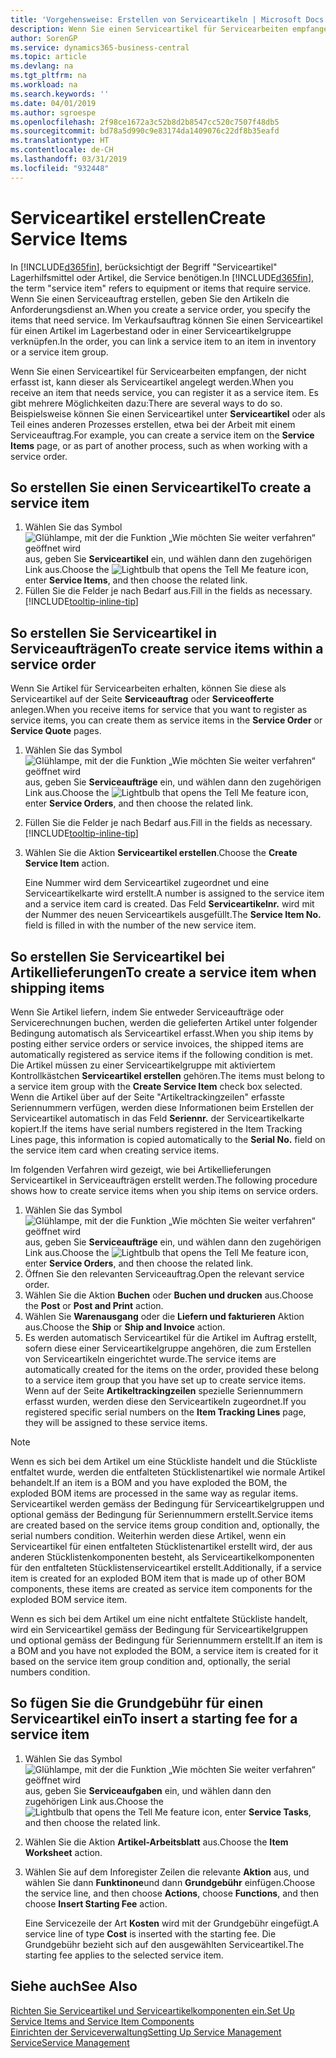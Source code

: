 ```yaml
---
title: 'Vorgehensweise: Erstellen von Serviceartikeln | Microsoft Docs'
description: Wenn Sie einen Serviceartikel für Servicearbeiten empfangen, der nicht erfasst ist, kann dieser als Serviceartikel angelegt werden.
author: SorenGP
ms.service: dynamics365-business-central
ms.topic: article
ms.devlang: na
ms.tgt_pltfrm: na
ms.workload: na
ms.search.keywords: ''
ms.date: 04/01/2019
ms.author: sgroespe
ms.openlocfilehash: 2f98ce1672a3c52b8d2b8547cc520c7507f48db5
ms.sourcegitcommit: bd78a5d990c9e83174da1409076c22df8b35eafd
ms.translationtype: HT
ms.contentlocale: de-CH
ms.lasthandoff: 03/31/2019
ms.locfileid: "932448"
---
```

# <a name="create-service-items"></a><span data-ttu-id="6c921-103">Serviceartikel erstellen</span><span class="sxs-lookup"><span data-stu-id="6c921-103">Create Service Items</span></span>
<span data-ttu-id="6c921-104">In [!INCLUDE[d365fin](includes/d365fin_md.md)], berücksichtigt der Begriff "Serviceartikel" Lagerhilfsmittel oder Artikel, die Service benötigen.</span><span class="sxs-lookup"><span data-stu-id="6c921-104">In [!INCLUDE[d365fin](includes/d365fin_md.md)], the term "service item" refers to equipment or items that require service.</span></span> <span data-ttu-id="6c921-105">Wenn Sie einen Serviceauftrag erstellen, geben Sie den Artikeln die Anforderungsdienst an.</span><span class="sxs-lookup"><span data-stu-id="6c921-105">When you create a service order, you specify the items that need service.</span></span> <span data-ttu-id="6c921-106">Im Verkaufsauftrag können Sie einen Serviceartikel für einen Artikel im Lagerbestand oder in einer Serviceartikelgruppe verknüpfen.</span><span class="sxs-lookup"><span data-stu-id="6c921-106">In the order, you can link a service item to an item in inventory or a service item group.</span></span>    

<span data-ttu-id="6c921-107">Wenn Sie einen Serviceartikel für Servicearbeiten empfangen, der nicht erfasst ist, kann dieser als Serviceartikel angelegt werden.</span><span class="sxs-lookup"><span data-stu-id="6c921-107">When you receive an item that needs service, you can register it as a service item.</span></span> <span data-ttu-id="6c921-108">Es gibt mehrere Möglichkeiten dazu:</span><span class="sxs-lookup"><span data-stu-id="6c921-108">There are several ways to do so.</span></span> <span data-ttu-id="6c921-109">Beispielsweise können Sie einen Serviceartikel unter **Serviceartikel** oder als Teil eines anderen Prozesses erstellen, etwa bei der Arbeit mit einem Serviceauftrag.</span><span class="sxs-lookup"><span data-stu-id="6c921-109">For example, you can create a service item on the **Service Items** page, or as part of another process, such as when working with a service order.</span></span>   

## <a name="to-create-a-service-item"></a><span data-ttu-id="6c921-110">So erstellen Sie einen Serviceartikel</span><span class="sxs-lookup"><span data-stu-id="6c921-110">To create a service item</span></span>  
1. <span data-ttu-id="6c921-111">Wählen Sie das Symbol ![Glühlampe, mit der die Funktion „Wie möchten Sie weiter verfahren“ geöffnet wird](media/ui-search/search_small.png "Wie möchten Sie weiter verfahren?") aus, geben Sie **Serviceartikel** ein, und wählen dann den zugehörigen Link aus.</span><span class="sxs-lookup"><span data-stu-id="6c921-111">Choose the ![Lightbulb that opens the Tell Me feature](media/ui-search/search_small.png "Tell me what you want to do") icon, enter **Service Items**, and then choose the related link.</span></span>
2. <span data-ttu-id="6c921-112">Füllen Sie die Felder je nach Bedarf aus.</span><span class="sxs-lookup"><span data-stu-id="6c921-112">Fill in the fields as necessary.</span></span> [!INCLUDE[tooltip-inline-tip](includes/tooltip-inline-tip_md.md)]  

## <a name="to-create-service-items-within-a-service-order"></a><span data-ttu-id="6c921-113">So erstellen Sie Serviceartikel in Serviceaufträgen</span><span class="sxs-lookup"><span data-stu-id="6c921-113">To create service items within a service order</span></span>  
<span data-ttu-id="6c921-114">Wenn Sie Artikel für Servicearbeiten erhalten, können Sie diese als Serviceartikel auf der Seite **Serviceauftrag** oder **Serviceofferte** anlegen.</span><span class="sxs-lookup"><span data-stu-id="6c921-114">When you receive items for service that you want to register as service items, you can create them as service items in the **Service Order** or **Service Quote** pages.</span></span>  

1. <span data-ttu-id="6c921-115">Wählen Sie das Symbol ![Glühlampe, mit der die Funktion „Wie möchten Sie weiter verfahren“ geöffnet wird](media/ui-search/search_small.png "Wie möchten Sie weiter verfahren?") aus, geben Sie **Serviceaufträge** ein, und wählen dann den zugehörigen Link aus.</span><span class="sxs-lookup"><span data-stu-id="6c921-115">Choose the ![Lightbulb that opens the Tell Me feature](media/ui-search/search_small.png "Tell me what you want to do") icon, enter **Service Orders**, and then choose the related link.</span></span>  
2. <span data-ttu-id="6c921-116">Füllen Sie die Felder je nach Bedarf aus.</span><span class="sxs-lookup"><span data-stu-id="6c921-116">Fill in the fields as necessary.</span></span> [!INCLUDE[tooltip-inline-tip](includes/tooltip-inline-tip_md.md)]  
3. <span data-ttu-id="6c921-117">Wählen Sie die Aktion **Serviceartikel erstellen**.</span><span class="sxs-lookup"><span data-stu-id="6c921-117">Choose the **Create Service Item** action.</span></span>  

    <span data-ttu-id="6c921-118">Eine Nummer wird dem Serviceartikel zugeordnet und eine Serviceartikelkarte wird erstellt.</span><span class="sxs-lookup"><span data-stu-id="6c921-118">A number is assigned to the service item and a service item card is created.</span></span> <span data-ttu-id="6c921-119">Das Feld **Serviceartikelnr.** wird mit der Nummer des neuen Serviceartikels ausgefüllt.</span><span class="sxs-lookup"><span data-stu-id="6c921-119">The **Service Item No.** field is filled in with the number of the new service item.</span></span>

## <a name="to-create-a-service-item-when-shipping-items"></a><span data-ttu-id="6c921-120">So erstellen Sie Serviceartikel bei Artikellieferungen</span><span class="sxs-lookup"><span data-stu-id="6c921-120">To create a service item when shipping items</span></span>  
<span data-ttu-id="6c921-121">Wenn Sie Artikel liefern, indem Sie entweder Serviceaufträge oder Servicerechnungen buchen, werden die gelieferten Artikel unter folgender Bedingung automatisch als Serviceartikel erfasst.</span><span class="sxs-lookup"><span data-stu-id="6c921-121">When you ship items by posting either service orders or service invoices, the shipped items are automatically registered as service items if the following condition is met.</span></span> <span data-ttu-id="6c921-122">Die Artikel müssen zu einer Serviceartikelgruppe mit aktiviertem Kontrollkästchen **Serviceartikel erstellen** gehören.</span><span class="sxs-lookup"><span data-stu-id="6c921-122">The items must belong to a service item group with the **Create Service Item** check box selected.</span></span> <span data-ttu-id="6c921-123">Wenn die Artikel über auf der Seite "Artikeltrackingzeilen" erfasste Seriennummern verfügen, werden diese Informationen beim Erstellen der Serviceartikel automatisch in das Feld **Seriennr.** der Serviceartikelkarte kopiert.</span><span class="sxs-lookup"><span data-stu-id="6c921-123">If the items have serial numbers registered in the Item Tracking Lines page, this information is copied automatically to the **Serial No.** field on the service item card when creating service items.</span></span>  

<span data-ttu-id="6c921-124">Im folgenden Verfahren wird gezeigt, wie bei Artikellieferungen Serviceartikel in Serviceaufträgen erstellt werden.</span><span class="sxs-lookup"><span data-stu-id="6c921-124">The following procedure shows how to create service items when you ship items on service orders.</span></span>  

1. <span data-ttu-id="6c921-125">Wählen Sie das Symbol ![Glühlampe, mit der die Funktion „Wie möchten Sie weiter verfahren“ geöffnet wird](media/ui-search/search_small.png "Wie möchten Sie weiter verfahren?") aus, geben Sie **Serviceaufträge** ein, und wählen dann den zugehörigen Link aus.</span><span class="sxs-lookup"><span data-stu-id="6c921-125">Choose the ![Lightbulb that opens the Tell Me feature](media/ui-search/search_small.png "Tell me what you want to do") icon, enter **Service Orders**, and then choose the related link.</span></span>  
2. <span data-ttu-id="6c921-126">Öffnen Sie den relevanten Serviceauftrag.</span><span class="sxs-lookup"><span data-stu-id="6c921-126">Open the relevant service order.</span></span>  
3. <span data-ttu-id="6c921-127">Wählen Sie die Aktion **Buchen** oder **Buchen und drucken** aus.</span><span class="sxs-lookup"><span data-stu-id="6c921-127">Choose the **Post** or **Post and Print** action.</span></span>  
4. <span data-ttu-id="6c921-128">Wählen Sie **Warenausgang** oder die **Liefern und fakturieren** Aktion aus.</span><span class="sxs-lookup"><span data-stu-id="6c921-128">Choose the **Ship** or **Ship and Invoice** action.</span></span>  
5. <span data-ttu-id="6c921-129">Es werden automatisch Serviceartikel für die Artikel im Auftrag erstellt, sofern diese einer Serviceartikelgruppe angehören, die zum Erstellen von Serviceartikeln eingerichtet wurde.</span><span class="sxs-lookup"><span data-stu-id="6c921-129">The service items are automatically created for the items on the order, provided these belong to a service item group that you have set up to create service items.</span></span> <span data-ttu-id="6c921-130">Wenn auf der Seite **Artikeltrackingzeilen** spezielle Seriennummern erfasst wurden, werden diese den Serviceartikeln zugeordnet.</span><span class="sxs-lookup"><span data-stu-id="6c921-130">If you registered specific serial numbers on the **Item Tracking Lines** page, they will be assigned to these service items.</span></span>  

> [!NOTE]  
>  <span data-ttu-id="6c921-131">Wenn es sich bei dem Artikel um eine Stückliste handelt und die Stückliste entfaltet wurde, werden die entfalteten Stücklistenartikel wie normale Artikel behandelt.</span><span class="sxs-lookup"><span data-stu-id="6c921-131">If an item is a BOM and you have exploded the BOM, the exploded BOM items are processed in the same way as regular items.</span></span> <span data-ttu-id="6c921-132">Serviceartikel werden gemäss der Bedingung für Serviceartikelgruppen und optional gemäss der Bedingung für Seriennummern erstellt.</span><span class="sxs-lookup"><span data-stu-id="6c921-132">Service items are created based on the service items group condition and, optionally, the serial numbers condition.</span></span> <span data-ttu-id="6c921-133">Weiterhin werden diese Artikel, wenn ein Serviceartikel für einen entfalteten Stücklistenartikel erstellt wird, der aus anderen Stücklistenkomponenten besteht, als Serviceartikelkomponenten für den entfalteten Stücklistenserviceartikel erstellt.</span><span class="sxs-lookup"><span data-stu-id="6c921-133">Additionally, if a service item is created for an exploded BOM item that is made up of other BOM components, these items are created as service item components for the exploded BOM service item.</span></span>  
>   
>  <span data-ttu-id="6c921-134">Wenn es sich bei dem Artikel um eine nicht entfaltete Stückliste handelt, wird ein Serviceartikel gemäss der Bedingung für Serviceartikelgruppen und optional gemäss der Bedingung für Seriennummern erstellt.</span><span class="sxs-lookup"><span data-stu-id="6c921-134">If an item is a BOM and you have not exploded the BOM, a service item is created for it based on the service item group condition and, optionally, the serial numbers condition.</span></span>  

## <a name="to-insert-a-starting-fee-for-a-service-item"></a><span data-ttu-id="6c921-135">So fügen Sie die Grundgebühr für einen Serviceartikel ein</span><span class="sxs-lookup"><span data-stu-id="6c921-135">To insert a starting fee for a service item</span></span>
1. <span data-ttu-id="6c921-136">Wählen Sie das Symbol ![Glühlampe, mit der die Funktion „Wie möchten Sie weiter verfahren“ geöffnet wird](media/ui-search/search_small.png "Wie möchten Sie weiter verfahren?") aus, geben Sie **Serviceaufgaben** ein, und wählen dann den zugehörigen Link aus.</span><span class="sxs-lookup"><span data-stu-id="6c921-136">Choose the ![Lightbulb that opens the Tell Me feature](media/ui-search/search_small.png "Tell me what you want to do") icon, enter **Service Tasks**, and then choose the related link.</span></span>
2. <span data-ttu-id="6c921-137">Wählen Sie die Aktion **Artikel-Arbeitsblatt** aus.</span><span class="sxs-lookup"><span data-stu-id="6c921-137">Choose the **Item Worksheet** action.</span></span>
3. <span data-ttu-id="6c921-138">Wählen Sie auf dem Inforegister Zeilen die relevante **Aktion** aus, und wählen Sie dann **Funktinone**und dann **Grundgebühr** einfügen.</span><span class="sxs-lookup"><span data-stu-id="6c921-138">Choose the service line, and then choose **Actions**, choose **Functions**, and then choose **Insert Starting Fee** action.</span></span>  

    <span data-ttu-id="6c921-139">Eine Servicezeile der Art **Kosten** wird mit der Grundgebühr eingefügt.</span><span class="sxs-lookup"><span data-stu-id="6c921-139">A service line of type **Cost** is inserted with the starting fee.</span></span> <span data-ttu-id="6c921-140">Die Grundgebühr bezieht sich auf den ausgewählten Serviceartikel.</span><span class="sxs-lookup"><span data-stu-id="6c921-140">The starting fee applies to the selected service item.</span></span>

## <a name="see-also"></a><span data-ttu-id="6c921-141">Siehe auch</span><span class="sxs-lookup"><span data-stu-id="6c921-141">See Also</span></span>  
[<span data-ttu-id="6c921-142">Richten Sie Serviceartikel und Serviceartikelkomponenten ein.</span><span class="sxs-lookup"><span data-stu-id="6c921-142">Set Up Service Items and Service Item Components</span></span>](service-how-setup-service-items.md)  
[<span data-ttu-id="6c921-143">Einrichten der Serviceverwaltung</span><span class="sxs-lookup"><span data-stu-id="6c921-143">Setting Up Service Management</span></span>](service-setup-service.md)  
[<span data-ttu-id="6c921-144">Service</span><span class="sxs-lookup"><span data-stu-id="6c921-144">Service Management</span></span>](service-service.md)  
